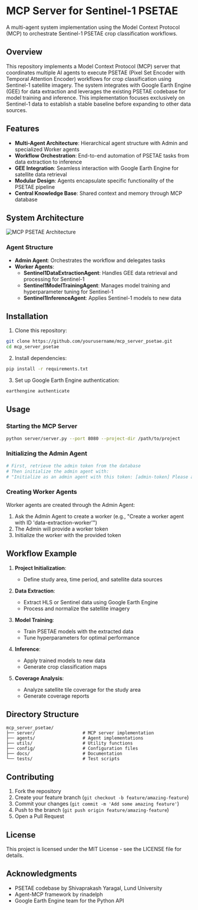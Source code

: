 # MCP Server for Sentinel-1 PSETAE

A multi-agent system implementation using the Model Context Protocol (MCP) to orchestrate Sentinel-1 PSETAE crop classification workflows.

## Overview

This repository implements a Model Context Protocol (MCP) server that coordinates multiple AI agents to execute PSETAE (Pixel Set Encoder with Temporal Attention Encoder) workflows for crop classification using Sentinel-1 satellite imagery. The system integrates with Google Earth Engine (GEE) for data extraction and leverages the existing PSETAE codebase for model training and inference. This implementation focuses exclusively on Sentinel-1 data to establish a stable baseline before expanding to other data sources.

## Features

- **Multi-Agent Architecture**: Hierarchical agent structure with Admin and specialized Worker agents
- **Workflow Orchestration**: End-to-end automation of PSETAE tasks from data extraction to inference
- **GEE Integration**: Seamless interaction with Google Earth Engine for satellite data retrieval
- **Modular Design**: Agents encapsulate specific functionality of the PSETAE pipeline
- **Central Knowledge Base**: Shared context and memory through MCP database

## System Architecture

![MCP PSETAE Architecture](docs/images/architecture.png)

### Agent Structure

- **Admin Agent**: Orchestrates the workflow and delegates tasks
- **Worker Agents**:
  - **Sentinel1DataExtractionAgent**: Handles GEE data retrieval and processing for Sentinel-1
  - **Sentinel1ModelTrainingAgent**: Manages model training and hyperparameter tuning for Sentinel-1
  - **Sentinel1InferenceAgent**: Applies Sentinel-1 models to new data

## Installation

1. Clone this repository:
```bash
git clone https://github.com/yourusername/mcp_server_psetae.git
cd mcp_server_psetae
```

2. Install dependencies:
```bash
pip install -r requirements.txt
```

3. Set up Google Earth Engine authentication:
```bash
earthengine authenticate
```

## Usage

### Starting the MCP Server

```bash
python server/server.py --port 8080 --project-dir /path/to/project
```

### Initializing the Admin Agent

```bash
# First, retrieve the admin token from the database
# Then initialize the admin agent with:
# "Initialize as an admin agent with this token: [admin-token] Please add the MCD.md file to the project context. Don't summarize it."
```

### Creating Worker Agents

Worker agents are created through the Admin Agent:

1. Ask the Admin Agent to create a worker (e.g., "Create a worker agent with ID 'data-extraction-worker'")
2. The Admin will provide a worker token
3. Initialize the worker with the provided token

## Workflow Example

1. **Project Initialization**:
   - Define study area, time period, and satellite data sources

2. **Data Extraction**:
   - Extract HLS or Sentinel data using Google Earth Engine
   - Process and normalize the satellite imagery

3. **Model Training**:
   - Train PSETAE models with the extracted data
   - Tune hyperparameters for optimal performance

4. **Inference**:
   - Apply trained models to new data
   - Generate crop classification maps

5. **Coverage Analysis**:
   - Analyze satellite tile coverage for the study area
   - Generate coverage reports

## Directory Structure

```
mcp_server_psetae/
├── server/                  # MCP server implementation
├── agents/                  # Agent implementations
├── utils/                   # Utility functions
├── config/                  # Configuration files
├── docs/                    # Documentation
└── tests/                   # Test scripts
```

## Contributing

1. Fork the repository
2. Create your feature branch (`git checkout -b feature/amazing-feature`)
3. Commit your changes (`git commit -m 'Add some amazing feature'`)
4. Push to the branch (`git push origin feature/amazing-feature`)
5. Open a Pull Request

## License

This project is licensed under the MIT License - see the LICENSE file for details.

## Acknowledgments

- PSETAE codebase by Shivaprakash Yaragal, Lund University
- Agent-MCP framework by rinadelph
- Google Earth Engine team for the Python API
